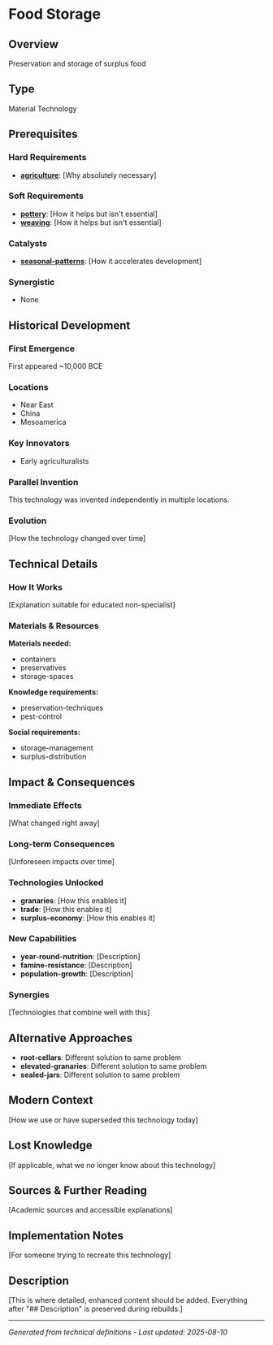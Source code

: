 # Food Storage

## Overview
Preservation and storage of surplus food

## Type
Material Technology

## Prerequisites

### Hard Requirements
- **[agriculture](../agriculture/README.md)**: [Why absolutely necessary]

### Soft Requirements
- **[pottery](../pottery/README.md)**: [How it helps but isn't essential]
- **[weaving](../weaving/README.md)**: [How it helps but isn't essential]

### Catalysts
- **[seasonal-patterns](../seasonal-patterns/README.md)**: [How it accelerates development]

### Synergistic
- None

## Historical Development

### First Emergence
First appeared ~10,000 BCE

### Locations
- Near East
- China
- Mesoamerica

### Key Innovators
- Early agriculturalists

### Parallel Invention
This technology was invented independently in multiple locations.

### Evolution
[How the technology changed over time]

## Technical Details

### How It Works
[Explanation suitable for educated non-specialist]

### Materials & Resources
**Materials needed:**
- containers
- preservatives
- storage-spaces


**Knowledge requirements:**
- preservation-techniques
- pest-control


**Social requirements:**
- storage-management
- surplus-distribution

## Impact & Consequences

### Immediate Effects
[What changed right away]

### Long-term Consequences
[Unforeseen impacts over time]

### Technologies Unlocked
- **granaries**: [How this enables it]
- **trade**: [How this enables it]
- **surplus-economy**: [How this enables it]

### New Capabilities
- **year-round-nutrition**: [Description]
- **famine-resistance**: [Description]
- **population-growth**: [Description]

### Synergies
[Technologies that combine well with this]

## Alternative Approaches
- **root-cellars**: Different solution to same problem
- **elevated-granaries**: Different solution to same problem
- **sealed-jars**: Different solution to same problem

## Modern Context
[How we use or have superseded this technology today]

## Lost Knowledge
[If applicable, what we no longer know about this technology]

## Sources & Further Reading
[Academic sources and accessible explanations]

## Implementation Notes
[For someone trying to recreate this technology]

## Description












[This is where detailed, enhanced content should be added. Everything after "## Description" is preserved during rebuilds.]

---
*Generated from technical definitions - Last updated: 2025-08-10*

